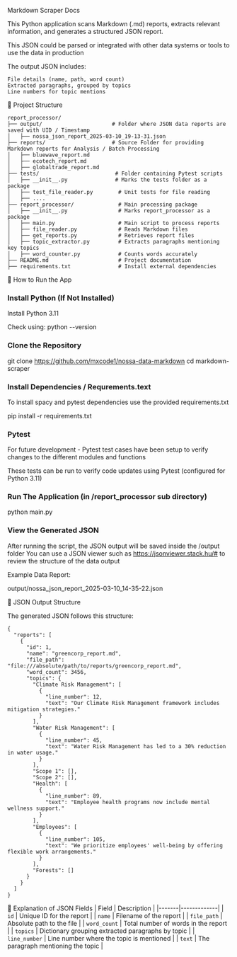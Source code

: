 Markdown Scraper Docs

This Python application scans Markdown (.md) reports, extracts relevant information, and generates a structured JSON report.

This JSON could be parsed or integrated with other data systems or tools to use the data in production

The output JSON includes:

    File details (name, path, word count)
    Extracted paragraphs, grouped by topics
    Line numbers for topic mentions

📂 Project Structure
````
report_processor/
├── output/                      # Folder where JSON data reports are saved with UID / Timestamp
│   ├── nossa_json_report_2025-03-10_19-13-31.json
├── reports/                     # Source Folder for providing Markdown reports for Analysis / Batch Processing
│   ├── bluewave_report.md
│   ├── ecotech_report.md
│   ├── globaltrade_report.md
├── tests/                        # Folder containing Pytest scripts
│   ├── __init__.py               # Marks the tests folder as a package
│   ├── test_file_reader.py        # Unit tests for file reading
│   ├── ....
├── report_processor/              # Main processing package
│   ├── __init__.py                # Marks report_processor as a package
│   ├── main.py                    # Main script to process reports
│   ├── file_reader.py             # Reads Markdown files
│   ├── get_reports.py             # Retrieves report files
│   ├── topic_extractor.py         # Extracts paragraphs mentioning key topics
│   ├── word_counter.py            # Counts words accurately
├── README.md                      # Project documentation
├── requirements.txt               # Install external dependencies 
````
🚀 How to Run the App

### Install Python (If Not Installed)

Install Python 3.11 

Check using: python --version

### Clone the Repository

git clone https://github.com/mxcode1/nossa-data-markdown
cd markdown-scraper

### Install Dependencies / Requrements.text

To install spacy and pytest dependencies use the provided requirements.txt

pip install -r requirements.txt

### Pytest 

For future development - Pytest test cases have been setup to verify changes to the different modules and functions

These tests can be run to verify code updates using Pytest (configured for Python 3.11)

### Run The Application (in /report_processor sub directory)

python main.py

### View the Generated JSON

After running the script, the JSON output will be saved inside the /output folder
You can use a JSON viewer such as https://jsonviewer.stack.hu/# to review the structure of the data output

Example Data Report:

output/nossa_json_report_2025-03-10_14-35-22.json

📝 JSON Output Structure

The generated JSON follows this structure:

```Example JSON Output
{
  "reports": [
    {
      "id": 1,
      "name": "greencorp_report.md",
      "file_path": "file:///absolute/path/to/reports/greencorp_report.md",
      "word_count": 3456,
      "topics": {
        "Climate Risk Management": [
          {
            "line_number": 12,
            "text": "Our Climate Risk Management framework includes mitigation strategies."
          }
        ],
        "Water Risk Management": [
          {
            "line_number": 45,
            "text": "Water Risk Management has led to a 30% reduction in water usage."
          }
        ],
        "Scope 1": [],
        "Scope 2": [],
        "Health": [
          {
            "line_number": 89,
            "text": "Employee health programs now include mental wellness support."
          }
        ],
        "Employees": [
          {
            "line_number": 105,
            "text": "We prioritize employees' well-being by offering flexible work arrangements."
          }
        ],
        "Forests": []
      }
    }
  ]
}
```

🔹 Explanation of JSON Fields
| Field | Description |
|-------|-------------|
| `id` | Unique ID for the report |
| `name` | Filename of the report |
| `file_path` | Absolute path to the file |
| `word_count` | Total number of words in the report |
| `topics` | Dictionary grouping extracted paragraphs by topic |
| `line_number` | Line number where the topic is mentioned |
| `text` | The paragraph mentioning the topic |
